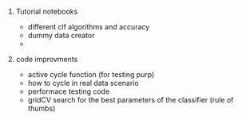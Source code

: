 1. Tutorial notebooks
	- different clf algorithms and accuracy
	- dummy data creator
	-

2. code improvments
	- active cycle function (for testing purp)
	- how to cycle in real data scenario
	- performace testing code
	- gridCV search for the best parameters of the classifier (rule of thumbs)
